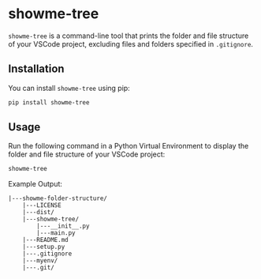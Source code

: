 # showme-tree

`showme-tree` is a command-line tool that prints the folder and file structure of your VSCode project, excluding files and folders specified in `.gitignore`.

## Installation

You can install `showme-tree` using pip:

```bash
pip install showme-tree
```

## Usage

Run the following command in a Python Virtual Environment to display the folder and file structure of your VSCode project:

```bash
showme-tree
```

Example Output:

```
|---showme-folder-structure/
    |---LICENSE
    |---dist/
    |---showme-tree/
        |---__init__.py
        |---main.py
    |---README.md
    |---setup.py
    |---.gitignore
    |---myenv/
    |---.git/
```
